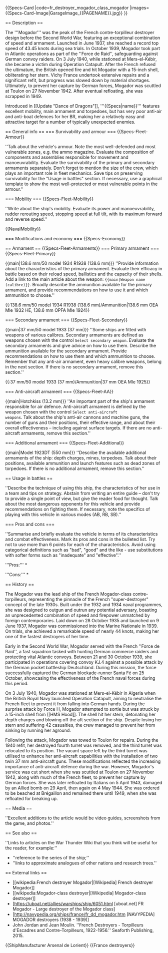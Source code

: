 {{Specs-Card
|code=fr_destroyer_mogador_class_mogador
|images={{Specs-Card-Image|GarageImage_{{PAGENAME}}.jpg}}
}}

== Description ==
<!-- ''In the first part of the description, cover the history of the ship's creation and military application. In the second part, tell the reader about using this ship in the game. Add a screenshot: if a beginner player has a hard time remembering vehicles by name, a picture will help them identify the ship in question.'' -->
The '''Mogador''' was the peak of the French contre-torpilleur destroyer design before the Second World War, featuring an exceptional combination of speed and armament. Launched in June 1937, she reached a record top speed of 43.45 knots during sea trials. In October 1939, Mogador took part in Atlantic operations as part of the ''Force de Raid'', safeguarding against German convoy raiders. On 3 July 1940, while stationed at Mers-el-Kébir, she became a victim during Operation Catapult. After the French refused the ultimatum, the British opened fire and hit Mogador with a 15-inch shell, obliterating her stern. Vichy France undertook extensive repairs and a significant refit, but progress was slowed down by material shortages. Ultimately, to prevent her capture by German forces, Mogador was scuttled at Toulon on 27 November 1942. After eventual refloating, she was scrapped in 1949.

Introduced in [[Update "Dance of Dragons"]], '''{{Specs|name}}''' features excellent mobility, main armament and torpedoes, but has very poor anti-air and anti-boat defences for her BR, making her a relatively easy and attractive target for a number of typically unexpected enemies.

== General info ==
=== Survivability and armour ===
{{Specs-Fleet-Armour}}
<!-- ''Talk about the vehicle's armour. Note the most well-defended and most vulnerable zones, e.g. the ammo magazine. Evaluate the composition of components and assemblies responsible for movement and manoeuvrability. Evaluate the survivability of the primary and secondary armaments separately. Don't forget to mention the size of the crew, which plays an important role in fleet mechanics. Save tips on preserving survivability for the "Usage in battles" section. If necessary, use a graphical template to show the most well-protected or most vulnerable points in the armour.'' -->
''Talk about the vehicle's armour. Note the most well-defended and most vulnerable zones, e.g. the ammo magazine. Evaluate the composition of components and assemblies responsible for movement and manoeuvrability. Evaluate the survivability of the primary and secondary armaments separately. Don't forget to mention the size of the crew, which plays an important role in fleet mechanics. Save tips on preserving survivability for the "Usage in battles" section. If necessary, use a graphical template to show the most well-protected or most vulnerable points in the armour.''

=== Mobility ===
{{Specs-Fleet-Mobility}}
<!-- ''Write about the ship's mobility. Evaluate its power and manoeuvrability, rudder rerouting speed, stopping speed at full tilt, with its maximum forward and reverse speed.'' -->
''Write about the ship's mobility. Evaluate its power and manoeuvrability, rudder rerouting speed, stopping speed at full tilt, with its maximum forward and reverse speed.''

{{NavalMobility}}

=== Modifications and economy ===
{{Specs-Economy}}

== Armament ==
{{Specs-Fleet-Armaments}}
=== Primary armament ===
{{Specs-Fleet-Primary}}
<!-- ''Provide information about the characteristics of the primary armament. Evaluate their efficacy in battle based on their reload speed, ballistics and the capacity of their shells. Add a link to the main article about the weapon: <code><nowiki>{{main|Weapon name (calibre)}}</nowiki></code>. Broadly describe the ammunition available for the primary armament, and provide recommendations on how to use it and which ammunition to choose.'' -->
{{main|138.6 mm/50 model 1934 R1938 (138.6 mm)}}
''Provide information about the characteristics of the primary armament. Evaluate their efficacy in battle based on their reload speed, ballistics and the capacity of their shells. Add a link to the main article about the weapon: <code><nowiki>{{main|Weapon name (calibre)}}</nowiki></code>. Broadly describe the ammunition available for the primary armament, and provide recommendations on how to use it and which ammunition to choose.''

{{:138.6 mm/50 model 1934 R1938 (138.6 mm)/Ammunition|138.6 mm OEA Mle 1932 HE, 138.6 mm OPFA Mle 1924}}

=== Secondary armament ===
{{Specs-Fleet-Secondary}}
<!-- ''Some ships are fitted with weapons of various calibres. Secondary armaments are defined as weapons chosen with the control <code>Select secondary weapon</code>. Evaluate the secondary armaments and give advice on how to use them. Describe the ammunition available for the secondary armament. Provide recommendations on how to use them and which ammunition to choose. Remember that any anti-air armament, even heavy calibre weapons, belong in the next section. If there is no secondary armament, remove this section.'' -->
{{main|37 mm/50 model 1933 (37 mm)}}
''Some ships are fitted with weapons of various calibres. Secondary armaments are defined as weapons chosen with the control <code>Select secondary weapon</code>. Evaluate the secondary armaments and give advice on how to use them. Describe the ammunition available for the secondary armament. Provide recommendations on how to use them and which ammunition to choose. Remember that any anti-air armament, even heavy calibre weapons, belong in the next section. If there is no secondary armament, remove this section.''

{{:37 mm/50 model 1933 (37 mm)/Ammunition|37 mm OEA Mle 1925}}

=== Anti-aircraft armament ===
{{Specs-Fleet-AA}}
<!-- ''An important part of the ship's armament responsible for air defence. Anti-aircraft armament is defined by the weapon chosen with the control <code>Select anti-aircraft weapons</code>. Talk about the ship's anti-air cannons and machine guns, the number of guns and their positions, their effective range, and about their overall effectiveness – including against surface targets. If there are no anti-aircraft armaments, remove this section.'' -->
{{main|Hotchkiss (13.2 mm)}}
''An important part of the ship's armament responsible for air defence. Anti-aircraft armament is defined by the weapon chosen with the control <code>Select anti-aircraft weapons</code>. Talk about the ship's anti-air cannons and machine guns, the number of guns and their positions, their effective range, and about their overall effectiveness – including against surface targets. If there are no anti-aircraft armaments, remove this section.''

=== Additional armament ===
{{Specs-Fleet-Additional}}
<!-- ''Describe the available additional armaments of the ship: depth charges, mines, torpedoes. Talk about their positions, available ammunition and launch features such as dead zones of torpedoes. If there is no additional armament, remove this section.'' -->
{{main|Model 1923DT (550 mm)}}
''Describe the available additional armaments of the ship: depth charges, mines, torpedoes. Talk about their positions, available ammunition and launch features such as dead zones of torpedoes. If there is no additional armament, remove this section.''

== Usage in battles ==
<!-- ''Describe the technique of using this ship, the characteristics of her use in a team and tips on strategy. Abstain from writing an entire guide – don't try to provide a single point of view, but give the reader food for thought. Talk about the most dangerous opponents for this vehicle and provide recommendations on fighting them. If necessary, note the specifics of playing with this vehicle in various modes (AB, RB, SB).'' -->
''Describe the technique of using this ship, the characteristics of her use in a team and tips on strategy. Abstain from writing an entire guide – don't try to provide a single point of view, but give the reader food for thought. Talk about the most dangerous opponents for this vehicle and provide recommendations on fighting them. If necessary, note the specifics of playing with this vehicle in various modes (AB, RB, SB).''

=== Pros and cons ===
<!-- ''Summarise and briefly evaluate the vehicle in terms of its characteristics and combat effectiveness. Mark its pros and cons in the bulleted list. Try not to use more than 6 points for each of the characteristics. Avoid using categorical definitions such as "bad", "good" and the like - use substitutions with softer forms such as "inadequate" and "effective".'' -->
''Summarise and briefly evaluate the vehicle in terms of its characteristics and combat effectiveness. Mark its pros and cons in the bulleted list. Try not to use more than 6 points for each of the characteristics. Avoid using categorical definitions such as "bad", "good" and the like - use substitutions with softer forms such as "inadequate" and "effective".''

'''Pros:'''
*

'''Cons:'''
*

== History ==
<!-- ''Describe the history of the creation and combat usage of the ship in more detail than in the introduction. If the historical reference turns out to be too long, take it to a separate article, taking a link to the article about the ship and adding a block "/History" (example: <nowiki>https://wiki.warthunder.com/(Ship-name)/History</nowiki>) and add a link to it here using the <code>main</code> template. Be sure to reference text and sources by using <code><nowiki><ref></ref></nowiki></code>, as well as adding them at the end of the article with <code><nowiki><references /></nowiki></code>. This section may also include the ship's dev blog entry (if applicable) and the in-game encyclopedia description (under <code><nowiki>=== In-game description ===</nowiki></code>, also if applicable).'' -->
The Mogador was the lead ship of the French Mogador-class contre-torpilleurs, representing the pinnacle of the French "super-destroyer" concept of the late 1930s. Built under the 1932 and 1934 naval programmes, she was designed to outgun and outrun any potential adversary, boasting an unprecedented combination of speed and firepower unmatched by foreign contemporaries. Laid down on 28 October 1935 and launched on 9 June 1937, Mogador was commissioned into the Marine Nationale in 1939. On trials, she achieved a remarkable speed of nearly 44 knots, making her one of the fastest destroyers of her time.

Early in the Second World War, Mogador served with the French ''Force de Raid'', a fast squadron tasked with hunting German commerce raiders and protecting vital Atlantic convoys. Between 21 and 30 October 1939, she participated in operations covering convoy KJ.4 against a possible attack by the German pocket battleship Deutschland. During this mission, the force successfully captured the German blockade-runner Santa Fé on 25 October, showcasing the effectiveness of the French naval forces during this period.

On 3 July 1940, Mogador was stationed at Mers-el-Kébir in Algeria when the British Royal Navy launched Operation Catapult, aiming to neutralise the French fleet to prevent it from falling into German hands. During the surprise attack by Force H, Mogador attempted to sortie but was struck by a 15-inch shell from [[HMS Hood]]. The shell hit her stern, detonating her depth charges and blowing off the aft section of the ship. Despite losing her stern and suffering 42 casualties, the crew managed to prevent her from sinking by running her aground.

Following the attack, Mogador was towed to Toulon for repairs. During the 1940 refit, her destroyed fourth turret was removed, and the third turret was relocated to its position. The vacant space left by the third turret was utilised to enhance her anti-aircraft capabilities with the installation of two twin 37 mm anti-aircraft guns. These modifications reflected the increasing importance of anti-aircraft defence during the war. However, Mogador's service was cut short when she was scuttled at Toulon on 27 November 1942, along with much of the French fleet, to prevent her capture by German forces. She was later refloated by Italians on 5 April 1943, damaged by an Allied bomb on 29 April, then again on 4 May 1944. She was ordered to be beached at Brégaillon and remained there until 1949, when she was refloated for breaking up.

== Media ==
<!-- ''Excellent additions to the article would be video guides, screenshots from the game, and photos.'' -->
''Excellent additions to the article would be video guides, screenshots from the game, and photos.''

== See also ==
<!-- ''Links to articles on the War Thunder Wiki that you think will be useful for the reader, for example:''
* ''reference to the series of the ship;''
* ''links to approximate analogues of other nations and research trees.'' -->
''Links to articles on the War Thunder Wiki that you think will be useful for the reader, for example:''
* ''reference to the series of the ship;''
* ''links to approximate analogues of other nations and research trees.''

== External links ==
<!-- ''Paste links to sources and external resources, such as:''
* ''topic on the official game forum;''
* ''other literature.'' -->
* [[wikipedia:French destroyer Mogador|[Wikipedia] French destroyer Mogador]]
* [[wikipedia:Mogador-class destroyer|[Wikipedia] Mogador-class destroyer]]
* [https://uboat.net/allies/warships/ship/6051.html <nowiki>[uboat.net]</nowiki> FR Mogador - Large destroyer of the Mogador class]
* [http://navypedia.org/ships/france/fr_dd_mogador.htm <nowiki>[NAVYPEDIA]</nowiki> MOGADOR destroyers (1938 - 1939)]
* John Jordan and Jean Moulin. ''French Destroyers - Torpilleurs d'Escadres and Contre-Torpilleurs, 1922-1956.'' Seaforth Publishing, 2015.

{{ShipManufacturer Arsenal de Lorient}}
{{France destroyers}}